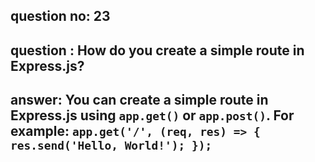 
      
## question no: 23

## question : How do you create a simple route in Express.js?

## answer: You can create a simple route in Express.js using `app.get()` or `app.post()`. For example: `app.get('/', (req, res) => { res.send('Hello, World!'); });`
      